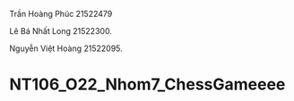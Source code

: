 Trần Hoàng Phúc 21522479


Lê Bá Nhất Long 21522300.


Nguyễn Việt Hoàng 21522095.


# NT106_O22_Nhom7_ChessGameeee
